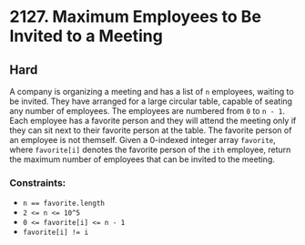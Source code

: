 # 2127. Maximum Employees to Be Invited to a Meeting

## Hard

A company is organizing a meeting and has a list of `n` employees, waiting to be invited. They have arranged for a large
circular table, capable of seating any number of employees. The employees are numbered from `0` to `n - 1`. Each
employee has a favorite person and they will attend the meeting only if they can sit next to their favorite person at
the table. The favorite person of an employee is not themself. Given a 0-indexed integer array `favorite`, where
`favorite[i]` denotes the favorite person of the `ith` employee, return the maximum number of employees that can be
invited to the meeting.

### Constraints:

- `n == favorite.length`
- `2 <= n <= 10^5`
- `0 <= favorite[i] <= n - 1`
- `favorite[i] != i`
